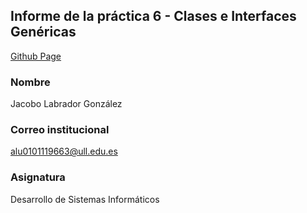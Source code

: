## Informe de la práctica 6 - Clases e Interfaces Genéricas

[Github Page](https://ull-esit-inf-dsi-2021.github.io/ull-esit-inf-dsi-20-21-prct03-static-types-functions-alu0101119663/)

### Nombre
Jacobo Labrador González
### Correo institucional
alu0101119663@ull.edu.es
### Asignatura
Desarrollo de Sistemas Informáticos
